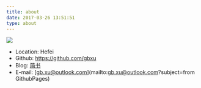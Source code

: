 ```yaml
---
title: about
date: 2017-03-26 13:51:51
type: about
---
```



![](/images/logo.ico)

* Location: Hefei
* Github: https://github.com/gbxu
* Blog: [简书](https://www.jianshu.com/u/836c38017e2a)
* E-mail: [gb.xu@outlook.com](mailto:gb.xu@outlook.com?subject=from GithubPages)
